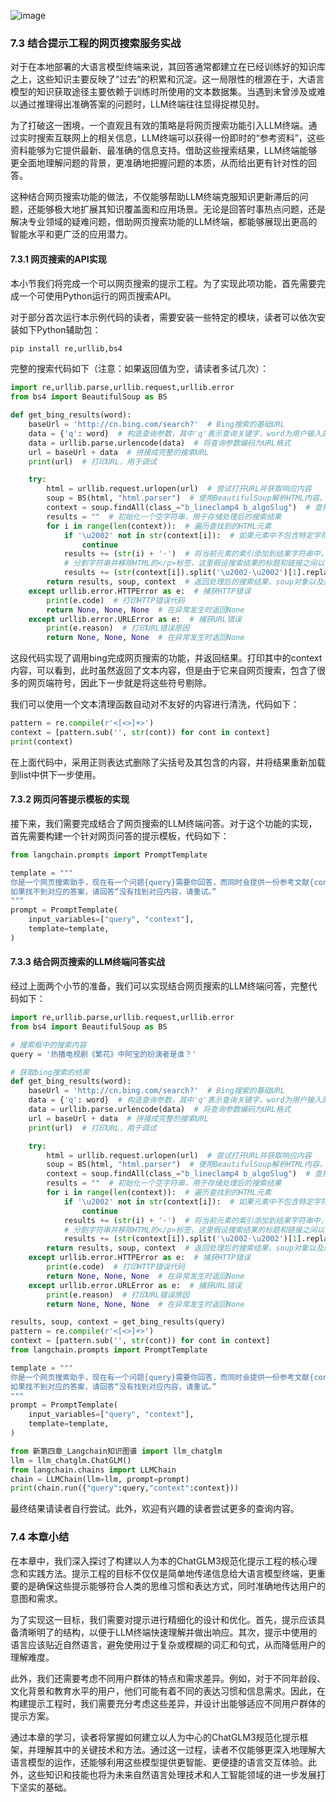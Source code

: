 
![image](https://github.com/user-attachments/assets/4e9c1b2f-2788-49e8-b376-24adf4756ef0)


### 7.3 结合提示工程的网页搜索服务实战

对于在本地部署的大语言模型终端来说，其回答通常都建立在已经训练好的知识库之上，这些知识主要反映了“过去”的积累和沉淀。这一局限性的根源在于，大语言模型的知识获取途径主要依赖于训练时所使用的文本数据集。当遇到未曾涉及或难以通过推理得出准确答案的问题时，LLM终端往往显得捉襟见肘。

为了打破这一困境，一个直观且有效的策略是将网页搜索功能引入LLM终端。通过实时搜索互联网上的相关信息，LLM终端可以获得一份即时的“参考资料”，这些资料能够为它提供最新、最准确的信息支持。借助这些搜索结果，LLM终端能够更全面地理解问题的背景，更准确地把握问题的本质，从而给出更有针对性的回答。

这种结合网页搜索功能的做法，不仅能够帮助LLM终端克服知识更新滞后的问题，还能够极大地扩展其知识覆盖面和应用场景。无论是回答时事热点问题，还是解决专业领域的疑难问题，借助网页搜索功能的LLM终端，都能够展现出更高的智能水平和更广泛的应用潜力。

#### 7.3.1 网页搜索的API实现
本小节我们将完成一个可以网页搜索的提示工程。为了实现此项功能，首先需要完成一个可使用Python运行的网页搜索API。

对于部分首次运行本示例代码的读者，需要安装一些特定的模块，读者可以依次安装如下Python辅助包：
```bash
pip install re,urllib,bs4
```
完整的搜索代码如下（注意：如果返回值为空，请读者多试几次）：
```python
import re,urllib.parse,urllib.request,urllib.error
from bs4 import BeautifulSoup as BS

def get_bing_results(word):
    baseUrl = 'http://cn.bing.com/search?'  # Bing搜索的基础URL
    data = {'q': word}  # 构造查询参数，其中'q'表示查询关键字，word为用户输入的搜索词
    data = urllib.parse.urlencode(data)  # 将查询参数编码为URL格式
    url = baseUrl + data  # 拼接成完整的搜索URL
    print(url)  # 打印URL，用于调试

    try:
        html = urllib.request.urlopen(url)  # 尝试打开URL并获取响应内容
        soup = BS(html, "html.parser")  # 使用BeautifulSoup解析HTML内容，注意这里BS应该改为BeautifulSoup
        context = soup.findAll(class_="b_lineclamp4 b_algoSlug")  # 查找符合特定class属性的HTML元素，这里可能是搜索结果的容器
        results = ""  # 初始化一个空字符串，用于存储处理后的搜索结果
        for i in range(len(context)):  # 遍历查找到的HTML元素
            if '\u2002' not in str(context[i]):  # 如果元素中不包含特定字符(·)，则跳过
                continue
            results += (str(i) + '·')  # 将当前元素的索引添加到结果字符串中，并加上中文右括号
            # 分割字符串并移除HTML的</p>标签，这里假设搜索结果的标题和链接之间以中间点(·)分隔
            results += (str(context[i]).split('\u2002·\u2002')[1].replace('</p>', ''))
        return results, soup, context  # 返回处理后的搜索结果、soup对象以及原始的HTML元素，用于调试
    except urllib.error.HTTPError as e:  # 捕获HTTP错误
        print(e.code)  # 打印HTTP错误代码
        return None, None, None  # 在异常发生时返回None
    except urllib.error.URLError as e:  # 捕获URL错误
        print(e.reason)  # 打印URL错误原因
        return None, None, None  # 在异常发生时返回None
```
这段代码实现了调用bing完成网页搜索的功能，并返回结果。打印其中的context内容，可以看到，此时虽然返回了文本内容，但是由于它来自网页搜索，包含了很多的网页端符号，因此下一步就是将这些符号剔除。

我们可以使用一个文本清理函数自动对不友好的内容进行清洗，代码如下：
```python
pattern = re.compile(r'<[<>]+>')
context = [pattern.sub('', str(cont)) for cont in context]
print(context)
```
在上面代码中，采用正则表达式删除了尖括号及其包含的内容，并将结果重新加载到list中供下一步使用。

#### 7.3.2 网页问答提示模板的实现

接下来，我们需要完成结合了网页搜索的LLM终端问答。对于这个功能的实现，首先需要构建一个针对网页问答的提示模板，代码如下：
```python
from langchain.prompts import PromptTemplate

template = """
你是一个网页搜索助手，现在有一个问题{query}需要你回答，而同时会提供一份参考文献{context}，你要根据这个参考文献仔细思考后回答。
如果找不到对应的答案，请回答“没有找到对应内容，请重试。”
"""
prompt = PromptTemplate(
    input_variables=["query", "context"],
    template=template,
)
```

#### 7.3.3 结合网页搜索的LLM终端问答实战
经过上面两个小节的准备，我们可以实现结合网页搜索的LLM终端问答，完整代码如下：
```python
import re,urllib.parse,urllib.request,urllib.error
from bs4 import BeautifulSoup as BS

# 搜索框中的搜索内容
query = '热播电视剧《繁花》中阿宝的扮演者是谁？'

# 获取bing搜索的结果
def get_bing_results(word):
    baseUrl = 'http://cn.bing.com/search?'  # Bing搜索的基础URL
    data = {'q': word}  # 构造查询参数，其中'q'表示查询关键字，word为用户输入的搜索词
    data = urllib.parse.urlencode(data)  # 将查询参数编码为URL格式
    url = baseUrl + data  # 拼接成完整的搜索URL
    print(url)  # 打印URL，用于调试

    try:
        html = urllib.request.urlopen(url)  # 尝试打开URL并获取响应内容
        soup = BS(html, "html.parser")  # 使用BeautifulSoup解析HTML内容，注意这里BS应该改为BeautifulSoup
        context = soup.findAll(class_="b_lineclamp4 b_algoSlug")  # 查找符合特定class属性的HTML元素，这里可能是搜索结果的容器
        results = ""  # 初始化一个空字符串，用于存储处理后的搜索结果
        for i in range(len(context)):  # 遍历查找到的HTML元素
            if '\u2002' not in str(context[i]):  # 如果元素中不包含特定字符(·)，则跳过
                continue
            results += (str(i) + '·')  # 将当前元素的索引添加到结果字符串中，并加上中文右括号
            # 分割字符串并移除HTML的</p>标签，这里假设搜索结果的标题和链接之间以中间点(·)分隔
            results += (str(context[i]).split('\u2002·\u2002')[1].replace('</p>', ''))
        return results, soup, context  # 返回处理后的搜索结果、soup对象以及原始的HTML元素，用于调试
    except urllib.error.HTTPError as e:  # 捕获HTTP错误
        print(e.code)  # 打印HTTP错误代码
        return None, None, None  # 在异常发生时返回None
    except urllib.error.URLError as e:  # 捕获URL错误
        print(e.reason)  # 打印URL错误原因
        return None, None, None  # 在异常发生时返回None

results, soup, context = get_bing_results(query)
pattern = re.compile(r'<[<>]+>')
context = [pattern.sub('', str(cont)) for cont in context]
from langchain.prompts import PromptTemplate

template = """
你是一个网页搜索助手，现在有一个问题{query}需要你回答，而同时会提供一份参考文献{context}，你要根据这个参考文献仔细思考后回答。
如果找不到对应的答案，请回答“没有找到对应内容，请重试。”
"""
prompt = PromptTemplate(
    input_variables=["query", "context"],
    template=template,
)

from 新第四章_Langchain知识图谱 import llm_chatglm
llm = llm_chatglm.ChatGLM()
from langchain.chains import LLMChain
chain = LLMChain(llm=llm, prompt=prompt)
print(chain.run({"query":query,"context":context}))
```
最终结果请读者自行尝试。此外，欢迎有兴趣的读者尝试更多的查询内容。

### 7.4 本章小结

在本章中，我们深入探讨了构建以人为本的ChatGLM3规范化提示工程的核心理念和实践方法。提示工程的目标不仅仅是简单地传递信息给大语言模型终端，更重要的是确保这些提示能够符合人类的思维习惯和表达方式，同时准确地传达用户的意图和需求。

为了实现这一目标，我们需要对提示进行精细化的设计和优化。首先，提示应该具备清晰明了的结构，以便于LLM终端快速理解并做出响应。其次，提示中使用的语言应该贴近自然语言，避免使用过于复杂或模糊的词汇和句式，从而降低用户的理解难度。

此外，我们还需要考虑不同用户群体的特点和需求差异。例如，对于不同年龄段、文化背景和教育水平的用户，他们可能有着不同的表达习惯和信息需求。因此，在构建提示工程时，我们需要充分考虑这些差异，并设计出能够适应不同用户群体的提示方案。

通过本章的学习，读者将掌握如何建立以人为中心的ChatGLM3规范化提示框架，并理解其中的关键技术和方法。通过这一过程，读者不仅能够更深入地理解大语言模型的运作，还能够利用这些模型提供更智能、更便捷的语言交互体验。此外，这些知识和技能也将为未来自然语言处理技术和人工智能领域的进一步发展打下坚实的基础。 
